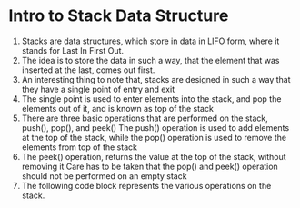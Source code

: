 # Intro to Stack Data Structure 

1. Stacks are data structures, which store in data in LIFO form, where it stands for Last In First Out.
2. The idea is to store the data in such a way, that the element that was inserted at the last, comes out first.
3. An interesting thing to note that, stacks are designed in such a way that they have a single point of entry and exit
4. The single point is used to enter elements into the stack, and pop the elements out of it, and is known as top of the stack
5. There are three basic operations that are performed on the stack, push(), pop(), and peek()
The push() operation is used to add elements at the top of the stack, while the pop() operation is used to remove the elements from top of the stack
6. The peek() operation, returns the value at the top of the stack, without removing it
Care has to be taken that the pop() and peek() operation should not be performed on an empty stack
7. The following code block represents the various operations on the stack.

